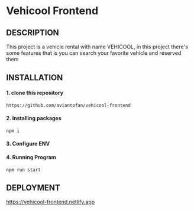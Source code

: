 # Vehicool Frontend
## DESCRIPTION
This project is a vehicle rental with name VEHICOOL, in this project there's some features that is you can search your favorite vehicle and reserved them  
## INSTALLATION
#### 1. clone this repository
```
https://github.com/aviantofan/vehicool-frontend
```
#### 2. Installing packages
```
npm i
```
#### 3. Configure ENV
#### 4. Running Program
```
npm run start
```
## DEPLOYMENT
https://vehicool-frontend.netlify.app